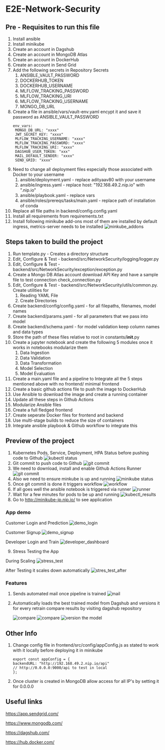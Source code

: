 # E2E-Network-Security

## Pre - Requisites to run this file

1. Install ansible
2. Install minikube
3. Create an account in Dagshub
4. Create an account in MongoDB Atlas
5. Create an account in DockerHub
6. Create an account in Send Grid
7. Add the following secrets in Repository Secrets
   1. ANSIBLE_VAULT_PASSWORD
   2. DOCKERHUB_TOKEN
   3. DOCKERHUB_USERNAME
   4. MLFLOW_TRACKING_PASSWORD
   5. MLFLOW_TRACKING_URI
   6. MLFLOW_TRACKING_USERNAME
   7. MONGO_DB_URL
8. Create a file in ansible/vars/vault-env.yaml encypt it and save it password as ANSIBLE_VAULT_PASSWORD
   ```
   env_vars:
    MONGO_DB_URL: "xxxx"
    JWT_SECRET_KEY: "xxxx"
    MLFLOW_TRACKING_USERNAME: "xxxx"
    MLFLOW_TRACKING_PASSWORD: "xxxx"
    MLFLOW_TRACKING_URI: "xxxx"
    DAGSHUB_USER_TOKEN: "xxx"
    MAIL_DEFAULT_SENDER: "xxxx"
    SEND_GRID: "xxxx"
   ```
10. Need to change all deployment files especially those associated with Docker to your username
    1. ansible/deployment.yaml - replace adityaav80 with your username
    2. ansible/ingress.yaml - replace host: "192.168.49.2.nip.io" with "<minikube-ip>.nip.io"
    3. ansible/playbook.yaml - replace vars
    4. ansible/roles/prereqs/tasks/main.yaml - replace path of installation of conda
11. Replace all file paths in backend/config.config.yaml
12. Install all requirements from requirements.txt
13. Install following minikube add-ons most of them are installed by default ingress, metrics-server needs to be installed
![minkube_addons](pictures/prereqs_minikube_addons.png)

## Steps taken to build the project

1. Run template.py - Creates a directory structure
2. Edit, Configure & Test - backend/src/NetworkSecurity/logging/logger.py
3. Edit, Configure & Test - backend/src/NetworkSecurity/exception/exception.py
4. Create a Mongo DB Atlas account download API Key and have a sample file to test connection check_connection.py
5. Edit, Configure & Test - backend/src/NetworkSecurity/utils/common.py. Create utilities for 
   1. Reading YAML File
   2. Create Directories
6. Create backend/config/config.yaml  - for all filepaths, filenames, model names
7. Create backend/params.yaml - for all parameters that we pass into model
8. Create backend/schema.yaml - for model validation keep column names and data types
9. Store the path of these files relative to root in constants/__init__.py
10. Create a jupyter notebook and create the following 5 modules once it works in notebooks modularize them
    1. Data Ingestion
    2. Data Validation
    3. Data Transformation
    4. Model Selection
    5. Model Evaluation
11. Create a main.yaml file and a pipeline to Integrate all the 5 steps mentioned above with no frontend/ minimal frontend 
12. Create a basic github actions file to push the image to DockerHub
13. Use Ansible to download the image and create a running container
14. Update all these steps in Github Actions
15. Modularize Ansible files
16. Create a full fledged frontend
17. Create seperate Docker files for frontend and backend
18. Use multi-stage builds to reduce the size of containers
19. Integrate ansible playbook & Github workflow to integrate this

## Preview of the project

1. Kubernetes Pods, Service, Deployment, HPA Status before pushing code to Github
![kubectl status](pictures/1_before_running.png)
2. Git commit to push code to Github
![git commit](pictures/2_git_commit.png)
3. We need to download, install and enable Github Actions Runner
![git commit](pictures/3_github_actions_runner.png)
4. Also we need to ensure minkube is up and running
![minikube status](pictures/4_github_actions_minikube.png)
5. Once git commit is done it triggers workflow
![workflow](pictures/5_github_actions.png)
6. If all goes well the ansible notebook is triggered via runner
![runner](pictures/6_github_actions_runner_after.png)
7. Wait for a few minutes for pods to be up and running
![kubectl_results](pictures/7_after_running.png)
8. Go to http://minikube-ip.nip.io/ to see application

### App demo

Customer Login and Prediction
![demo_login](pictures/demo_customer_login_and_predict.gif)

Customer Signup
![demo_signup](pictures/demo_customer_signup.gif)

Developer Login and Train
![developer_dashboard](pictures/demo_developer_login_and_train.gif)

9. Stress Testing the App 

During Scaling
![stress_test](pictures/testing_load.png)

After Testing it scales down automatically
![stres_test_after](pictures/testing_load_after.png)


### Features

1. Sends automated mail once pipeline is trained
    ![mail](pictures/Automated%20Mail.png)

2. Automatically loads the best trained model from Dagshub and versions it for every retrain compare results by visiting dagshub repository

    ![compare](pictures/dagshub_1.png)
    ![compare](pictures/dasghub_2.png)
    ![version the model](pictures/dagshub_3.png)


## Other Info

1. Change config file in frontend/src/config/appConfig.js as stated to work with it locally before deploying it in minikube
    ```
    export const appConfig = {
    backendURL: "http://192.168.49.2.nip.io/api"
    // http://0.0.0.0:9000/api to test in local
    };
    ```

2. Once cluster is created in MongoDB allow access for all IP's by setting it for 0.0.0.0

## Useful links 
https://app.sendgrid.com/

https://www.mongodb.com/

https://dagshub.com/

https://hub.docker.com/